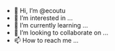 - 👋 Hi, I’m @ecoutu
- 👀 I’m interested in ...
- 🌱 I’m currently learning ...
- 💞️ I’m looking to collaborate on ...
- 📫 How to reach me ...

<!---
ecoutu/ecoutu is a ✨ special ✨ repository because its `README.md` (this file) appears on your GitHub profile.
You can click the Preview link to take a look at your changes.
--->
